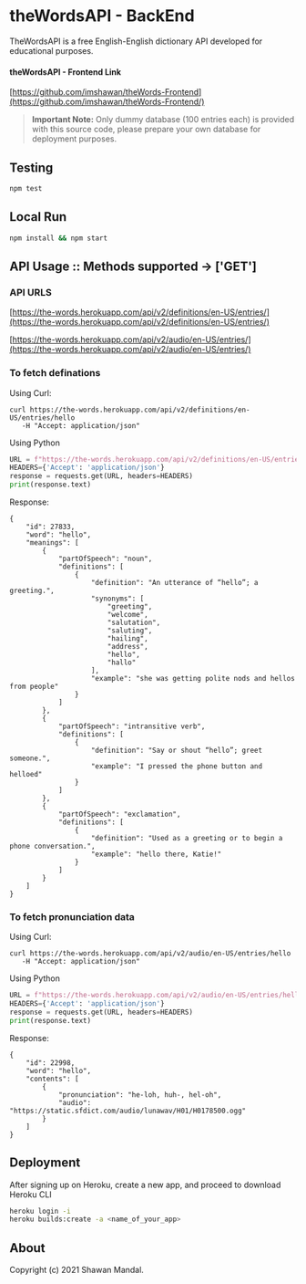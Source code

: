 # theWordsAPI - BackEnd

TheWordsAPI is a free English-English dictionary API developed for educational purposes.

#### theWordsAPI - Frontend Link
[https://github.com/imshawan/theWords-Frontend](https://github.com/imshawan/theWords-Frontend/)

>  **Important Note:** Only dummy database (100 entries each) is provided with this source code, please prepare your own database for deployment purposes.

## Testing

```bash
npm test
```

## Local Run

```bash
npm install && npm start
```
## API Usage :: Methods supported -> ['GET']

### API URLS 

[https://the-words.herokuapp.com/api/v2/definitions/en-US/entries/](https://the-words.herokuapp.com/api/v2/definitions/en-US/entries/)

[https://the-words.herokuapp.com/api/v2/audio/en-US/entries/](https://the-words.herokuapp.com/api/v2/audio/en-US/entries/)


### To fetch definations

Using Curl:
```
curl https://the-words.herokuapp.com/api/v2/definitions/en-US/entries/hello
   -H "Accept: application/json" 
```
Using Python

```python 
URL = f"https://the-words.herokuapp.com/api/v2/definitions/en-US/entries/hello"
HEADERS={'Accept': 'application/json'}
response = requests.get(URL, headers=HEADERS)
print(response.text)
```

Response:

```
{
    "id": 27833,
    "word": "hello",
    "meanings": [
        {
            "partOfSpeech": "noun",
            "definitions": [
                {
                    "definition": "An utterance of “hello”; a greeting.",
                    "synonyms": [
                        "greeting",
                        "welcome",
                        "salutation",
                        "saluting",
                        "hailing",
                        "address",
                        "hello",
                        "hallo"
                    ],
                    "example": "she was getting polite nods and hellos from people"
                }
            ]
        },
        {
            "partOfSpeech": "intransitive verb",
            "definitions": [
                {
                    "definition": "Say or shout “hello”; greet someone.",
                    "example": "I pressed the phone button and helloed"
                }
            ]
        },
        {
            "partOfSpeech": "exclamation",
            "definitions": [
                {
                    "definition": "Used as a greeting or to begin a phone conversation.",
                    "example": "hello there, Katie!"
                }
            ]
        }
    ]
}
```

### To fetch pronunciation data

Using Curl:
```
curl https://the-words.herokuapp.com/api/v2/audio/en-US/entries/hello
   -H "Accept: application/json" 
```
Using Python

```python 
URL = f"https://the-words.herokuapp.com/api/v2/audio/en-US/entries/hello"
HEADERS={'Accept': 'application/json'}
response = requests.get(URL, headers=HEADERS)
print(response.text)
```

Response:
```
{
    "id": 22998,
    "word": "hello",
    "contents": [
        {
            "pronunciation": "he-loh, huh-, hel-oh",
            "audio": "https://static.sfdict.com/audio/lunawav/H01/H0178500.ogg"
        }
    ]
}
```

## Deployment

After signing up on Heroku, create a new app, and proceed to download Heroku CLI

```bash 
heroku login -i
heroku builds:create -a <name_of_your_app>
```
## About

Copyright (c) 2021 Shawan Mandal.
